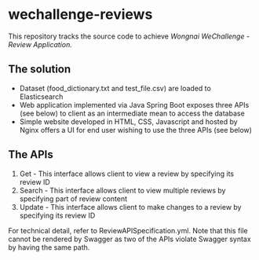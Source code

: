 # wechallenge-reviews

This repository tracks the source code to achieve *Wongnai WeChallenge - Review Application.* 

## The solution
- Dataset (food_dictionary.txt and test_file.csv) are loaded to Elasticsearch
- Web application implemented via Java Spring Boot exposes three APIs (see below) to client as an intermediate mean to access the database
- Simple website developed in HTML, CSS, Javascript and hosted by Nginx offers a UI for end user wishing to use the three APIs (see below)

## The APIs
1. Get - This interface allows client to view a review by specifying its review ID
2. Search - This interface allows client to view multiple reviews by specifying part of review content
3. Update - This interface allows client to make changes to a review by specifying its review ID

For technical detail, refer to ReviewAPISpecification.yml. Note that this file cannot be rendered by Swagger as two of the APIs violate Swagger syntax by having the same path.